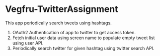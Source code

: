 # Vegfru-TwitterAssignment
This app periodically search tweets using hashtags.


1. OAuth2 Authentication of app to twitter to get access token.
2. Fetch initial user data using screen name to populate empty tweet list using user API.
3. Periodically search twitter for given hashtag using twitter search API.
